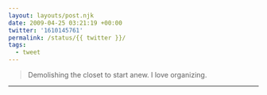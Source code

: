 ```yaml
---
layout: layouts/post.njk
date: 2009-04-25 03:21:19 +00:00
twitter: '1610145761'
permalink: /status/{{ twitter }}/
tags: 
  - tweet
---
```


> Demolishing the closet to start anew. I love organizing.

---

